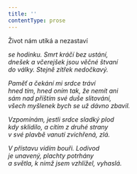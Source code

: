 ```yaml
---
title: ''
contentType: prose
---
```


Život nám utíká a nezastaví

_se hodinku. Smrt kráčí bez ustání,  
dnešek a včerejšek jsou věčné štvaní  
do války. Stejně zítřek nedočkavý._

_Paměť a čekání mi srdce tráví  
hned tím, hned oním tak, že nemít ani  
sám nad příštím své duše slitování,  
všech myšlenek bych se už dávno zbavil._

_Vzpomínám, jestli srdce sladký plod  
kdy sklidilo, a cítím z druhé strany  
v své plavbě vanutí zvichřená, zlá._

_V přístavu vidím bouři. Lodivod  
je unavený, plachty potrhány  
a světla, k nimž jsem vzhlížel, vyhaslá._

